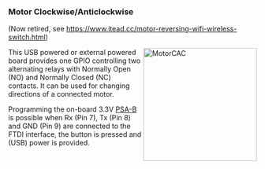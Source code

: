 ### Motor Clockwise/Anticlockwise

(Now retired, see https://www.itead.cc/motor-reversing-wifi-wireless-switch.html)

<img alt="MotorCAC" src="https://github.com/arendst/arendst.github.io/blob/master/media/motorcac1.jpg?raw=true" width="230" align="right" /> 
This USB powered or external powered board provides one GPIO controlling two alternating relays with Normally Open (NO) and Normally Closed (NC) contacts. It can be used for changing directions of a connected motor.

Programming the on-board 3.3V [PSA-B](https://www.itead.cc/psa-01.html) is possible when Rx (Pin 7), Tx (Pin 8) and GND (Pin 9) are connected to the FTDI interface, the button is pressed and (USB) power is provided.